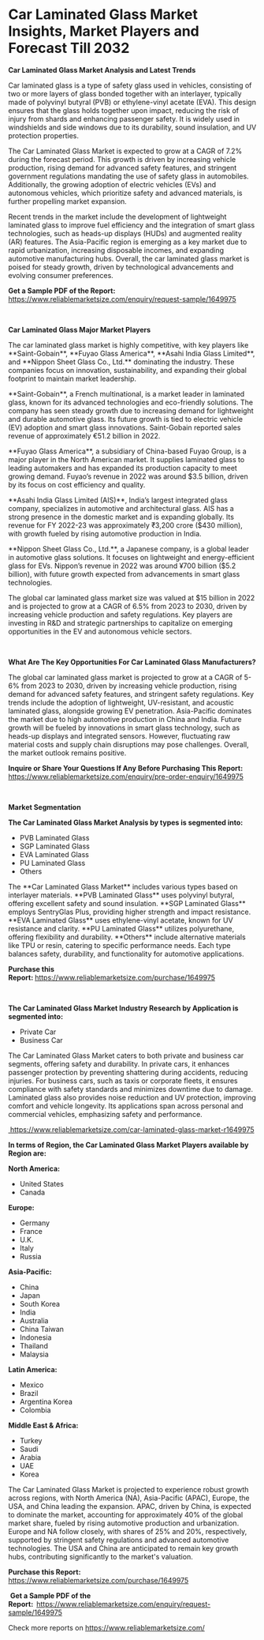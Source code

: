 <p><h1>Car Laminated Glass Market Insights, Market Players and Forecast Till 2032</h1></p><p><strong>Car Laminated Glass Market Analysis and Latest Trends</strong></p>
<p><p>Car laminated glass is a type of safety glass used in vehicles, consisting of two or more layers of glass bonded together with an interlayer, typically made of polyvinyl butyral (PVB) or ethylene-vinyl acetate (EVA). This design ensures that the glass holds together upon impact, reducing the risk of injury from shards and enhancing passenger safety. It is widely used in windshields and side windows due to its durability, sound insulation, and UV protection properties.</p><p>The Car Laminated Glass Market is expected to grow at a CAGR of 7.2% during the forecast period. This growth is driven by increasing vehicle production, rising demand for advanced safety features, and stringent government regulations mandating the use of safety glass in automobiles. Additionally, the growing adoption of electric vehicles (EVs) and autonomous vehicles, which prioritize safety and advanced materials, is further propelling market expansion.</p><p>Recent trends in the market include the development of lightweight laminated glass to improve fuel efficiency and the integration of smart glass technologies, such as heads-up displays (HUDs) and augmented reality (AR) features. The Asia-Pacific region is emerging as a key market due to rapid urbanization, increasing disposable incomes, and expanding automotive manufacturing hubs. Overall, the car laminated glass market is poised for steady growth, driven by technological advancements and evolving consumer preferences.</p></p>
<p><strong>Get a Sample PDF of the Report:&nbsp;</strong> <a href="https://www.reliablemarketsize.com/enquiry/request-sample/1649975?utm_campaign=1929&utm_medium=2&utm_source=Github&utm_content=ia&utm_term=25012025&utm_id=car-laminated-glass">https://www.reliablemarketsize.com/enquiry/request-sample/1649975</a></p>
<p>&nbsp;</p>
<p><strong>Car Laminated Glass Major Market Players</strong></p>
<p><p>The car laminated glass market is highly competitive, with key players like **Saint-Gobain**, **Fuyao Glass America**, **Asahi India Glass Limited**, and **Nippon Sheet Glass Co., Ltd.** dominating the industry. These companies focus on innovation, sustainability, and expanding their global footprint to maintain market leadership.</p><p>**Saint-Gobain**, a French multinational, is a market leader in laminated glass, known for its advanced technologies and eco-friendly solutions. The company has seen steady growth due to increasing demand for lightweight and durable automotive glass. Its future growth is tied to electric vehicle (EV) adoption and smart glass innovations. Saint-Gobain reported sales revenue of approximately €51.2 billion in 2022.</p><p>**Fuyao Glass America**, a subsidiary of China-based Fuyao Group, is a major player in the North American market. It supplies laminated glass to leading automakers and has expanded its production capacity to meet growing demand. Fuyao’s revenue in 2022 was around $3.5 billion, driven by its focus on cost efficiency and quality.</p><p>**Asahi India Glass Limited (AIS)**, India’s largest integrated glass company, specializes in automotive and architectural glass. AIS has a strong presence in the domestic market and is expanding globally. Its revenue for FY 2022-23 was approximately ₹3,200 crore ($430 million), with growth fueled by rising automotive production in India.</p><p>**Nippon Sheet Glass Co., Ltd.**, a Japanese company, is a global leader in automotive glass solutions. It focuses on lightweight and energy-efficient glass for EVs. Nippon’s revenue in 2022 was around ¥700 billion ($5.2 billion), with future growth expected from advancements in smart glass technologies.</p><p>The global car laminated glass market size was valued at $15 billion in 2022 and is projected to grow at a CAGR of 6.5% from 2023 to 2030, driven by increasing vehicle production and safety regulations. Key players are investing in R&D and strategic partnerships to capitalize on emerging opportunities in the EV and autonomous vehicle sectors.</p></p>
<p>&nbsp;</p>
<p><strong>What Are The Key Opportunities For Car Laminated Glass Manufacturers?</strong></p>
<p><p>The global car laminated glass market is projected to grow at a CAGR of 5-6% from 2023 to 2030, driven by increasing vehicle production, rising demand for advanced safety features, and stringent safety regulations. Key trends include the adoption of lightweight, UV-resistant, and acoustic laminated glass, alongside growing EV penetration. Asia-Pacific dominates the market due to high automotive production in China and India. Future growth will be fueled by innovations in smart glass technology, such as heads-up displays and integrated sensors. However, fluctuating raw material costs and supply chain disruptions may pose challenges. Overall, the market outlook remains positive.</p></p>
<p><strong>Inquire or Share Your Questions If Any Before Purchasing This Report:</strong> <a href="https://www.reliablemarketsize.com/enquiry/pre-order-enquiry/1649975?utm_campaign=1929&utm_medium=2&utm_source=Github&utm_content=ia&utm_term=25012025&utm_id=car-laminated-glass">https://www.reliablemarketsize.com/enquiry/pre-order-enquiry/1649975</a></p>
<p>&nbsp;</p>
<p><strong>Market Segmentation</strong></p>
<p><strong>The Car Laminated Glass Market Analysis by types is segmented into:</strong></p>
<p><ul><li>PVB Laminated Glass</li><li>SGP Laminated Glass</li><li>EVA Laminated Glass</li><li>PU Laminated Glass</li><li>Others</li></ul></p>
<p><p>The **Car Laminated Glass Market** includes various types based on interlayer materials. **PVB Laminated Glass** uses polyvinyl butyral, offering excellent safety and sound insulation. **SGP Laminated Glass** employs SentryGlas Plus, providing higher strength and impact resistance. **EVA Laminated Glass** uses ethylene-vinyl acetate, known for UV resistance and clarity. **PU Laminated Glass** utilizes polyurethane, offering flexibility and durability. **Others** include alternative materials like TPU or resin, catering to specific performance needs. Each type balances safety, durability, and functionality for automotive applications.</p></p>
<p><strong>Purchase this Report:&nbsp;</strong><a href="https://www.reliablemarketsize.com/purchase/1649975?utm_campaign=1929&utm_medium=2&utm_source=Github&utm_content=ia&utm_term=25012025&utm_id=car-laminated-glass">https://www.reliablemarketsize.com/purchase/1649975</a></p>
<p>&nbsp;</p>
<p><strong>The Car Laminated Glass Market Industry Research by Application is segmented into:</strong></p>
<p><ul><li>Private Car</li><li>Business Car</li></ul></p>
<p><p>The Car Laminated Glass Market caters to both private and business car segments, offering safety and durability. In private cars, it enhances passenger protection by preventing shattering during accidents, reducing injuries. For business cars, such as taxis or corporate fleets, it ensures compliance with safety standards and minimizes downtime due to damage. Laminated glass also provides noise reduction and UV protection, improving comfort and vehicle longevity. Its applications span across personal and commercial vehicles, emphasizing safety and performance.</p></p>
<p><a href="https://www.reliablemarketsize.com/car-laminated-glass-market-r1649975?utm_campaign=1929&utm_medium=2&utm_source=Github&utm_content=ia&utm_term=25012025&utm_id=car-laminated-glass">&nbsp;https://www.reliablemarketsize.com/car-laminated-glass-market-r1649975</a></p>
<p><strong>In terms of Region, the Car Laminated Glass Market Players available by Region are:</strong></p>
<p>
    <p> <strong> North America: </strong>
        <ul>
            <li>United States</li>
            <li>Canada</li>
        </ul>
        </p> 
    <p> <strong> Europe: </strong>
        <ul>
            <li>Germany</li>
            <li>France</li>
            <li>U.K.</li>
            <li>Italy</li>
            <li>Russia</li>
        </ul>
        </p> 
    <p> <strong> Asia-Pacific: </strong>
        <ul>
            <li>China</li>
            <li>Japan</li>
            <li>South Korea</li>
            <li>India</li>
            <li>Australia</li>
            <li>China Taiwan</li>
            <li>Indonesia</li>
            <li>Thailand</li>
            <li>Malaysia</li>
        </ul>
        </p> 
    <p> <strong> Latin America: </strong>
        <ul>
            <li>Mexico</li>
            <li>Brazil</li>
            <li>Argentina Korea</li>
            <li>Colombia</li>
        </ul>
        </p> 
    <p> <strong> Middle East & Africa: </strong>
        <ul>
            <li>Turkey</li>
            <li>Saudi</li>
            <li>Arabia</li>
            <li>UAE</li>
            <li>Korea</li>
        </ul>
    </p>
    </p>
<p><p>The Car Laminated Glass Market is projected to experience robust growth across regions, with North America (NA), Asia-Pacific (APAC), Europe, the USA, and China leading the expansion. APAC, driven by China, is expected to dominate the market, accounting for approximately 40% of the global market share, fueled by rising automotive production and urbanization. Europe and NA follow closely, with shares of 25% and 20%, respectively, supported by stringent safety regulations and advanced automotive technologies. The USA and China are anticipated to remain key growth hubs, contributing significantly to the market's valuation.</p></p>
<p><strong>Purchase this Report: </strong><a href="https://www.reliablemarketsize.com/purchase/1649975?utm_campaign=1929&utm_medium=2&utm_source=Github&utm_content=ia&utm_term=25012025&utm_id=car-laminated-glass">https://www.reliablemarketsize.com/purchase/1649975</a></p>
<p>&nbsp;<strong>Get a Sample PDF of the Report:&nbsp;&nbsp;</strong><a href="https://www.reliablemarketsize.com/enquiry/request-sample/1649975?utm_campaign=1929&utm_medium=2&utm_source=Github&utm_content=ia&utm_term=25012025&utm_id=car-laminated-glass">https://www.reliablemarketsize.com/enquiry/request-sample/1649975</a></p>
<p><strong></strong></p>
<p>Check more reports on <a href="https://www.reliablemarketsize.com/?utm_campaign=1929&utm_medium=2&utm_source=Github&utm_content=ia&utm_term=25012025&utm_id=car-laminated-glass">https://www.reliablemarketsize.com/</a></p>